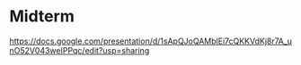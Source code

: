 # Midterm

https://docs.google.com/presentation/d/1sApQJoQAMblEi7cQKKVdKj8r7A_unO52V043weIPPqc/edit?usp=sharing